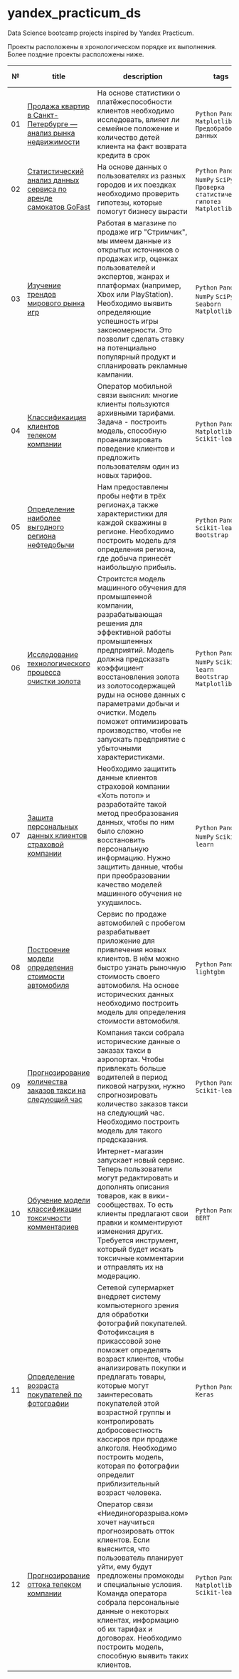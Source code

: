 # yandex_practicum_ds
Data Science bootcamp projects inspired by Yandex Practicum. 

Проекты расположены в хронологическом порядке их выполнения. Более поздние проекты расположены ниже.

| № | title | description | tags | field of activity |
| - | ----- | ----------- | ---- | ----------------- |
| 01 | [Продажа квартир в Санкт-Петербурге — анализ рынка недвижимости](https://github.com/maleficar259/yandex_practicum_ds/tree/main/05_real_estate_market_analisys) | На основе статистики о платёжеспособности клиентов необходимо исследовать, влияет ли семейное положение и количество детей клиента на факт возврата кредита в срок | `Python` `Pandas` `Matplotlib` `Предобработка данных` | `Data analyst` `Финансовая аналитика` |
| 02 | [Статистический анализ данных сервиса по аренде самокатов GoFast](https://github.com/maleficar259/yandex_practicum_ds/tree/main/06_scooter_rental_analysis) | На основе данных о пользователях из разных городов и их поездках необходимо проверить гипотезы, которые помогут бизнесу вырасти | `Python` `Pandas` `NumPy` `SciPy` `Проверка статистических гипотез` `Matplotlib` | `Data analyst` `Маркетинг аналитика` `Продуктовая аналитика` |
| 03 | [Изучение трендов мирового рынка игр](https://github.com/maleficar259/yandex_practicum_ds/tree/main/08_gaming_industry_analisys) | Работая в магазине по продаже игр "Стримчик", мы имеем данные из открытых источников о продажах игр, оценках пользователей и экспертов, жанрах и платформах (например, Xbox или PlayStation). Необходимо выявить определяющие успешность игры закономерности. Это позволит сделать ставку на потенциально популярный продукт и спланировать рекламные кампании. | `Python` `Pandas` `NumPy` `SciPy` `Seaborn` `Matplotlib` | `Data analyst` `Маркетинг аналитика` `Продуктовая аналитика` |
| 04 | [Классификаиция клиентов телеком компании](https://github.com/maleficar259/yandex_practicum_ds/tree/main/09_classification_of_telecom_company_clients) | Оператор мобильной связи выяснил: многие клиенты пользуются архивными тарифами. Задача - построить модель, способную проанализировать поведение клиентов и предложить пользователям один из новых тарифов. | `Python` `Pandas` `Matplotlib` `Scikit-learn` | `Машинное обучение` `Классификация` |
| 05 | [Определение наиболее выгодного региона нефтедобычи](https://github.com/maleficar259/yandex_practicum_ds/tree/main/11_profitable_oil_production_region) | Нам предоставлены пробы нефти в трёх регионах,а также характеристики для каждой скважины в регионе. Необходимо построить модель для определения региона, где добыча принесёт наибольшую прибыль.  | `Python` `Pandas` `Scikit-learn` `Bootstrap` | `Машинное обучение` `Регрессия` `Финансовая аналитика` `Разработка бизнес-модели` |
| 06 | [Исследование технологического процесса очистки золота](https://github.com/maleficar259/yandex_practicum_ds/tree/main/12_gold%20enrichment_process) | Строитстся модель машинного обучения для промышленной компании, разрабатывающая решения для эффективной работы промышленных предприятий. Модель должна предсказать коэффициент восстановления золота из золотосодержащей руды на основе данных с параметрами добычи и очистки. Модель поможет оптимизировать производство, чтобы не запускать предприятие с убыточными характеристиками.  | `Python` `Pandas` `NumPy` `Scikit-learn` `Bootstrap` `Matplotlib` | `Машинное обучение` `Аналитика` |
| 07 | [Защита персональных данных клиентов страховой компании](https://github.com/maleficar259/yandex_practicum_ds/tree/main/13_personal_data_protection) | Необходимо защитить данные клиентов страховой компании «Хоть потоп» и разработайте такой метод преобразования данных, чтобы по ним было сложно восстановить персональную информацию. Нужно защитить данные, чтобы при преобразовании качество моделей машинного обучения не ухудшилось. | `Python` `Pandas` `NumPy` `Scikit-learn` | `Машинное обучение` |
| 08 | [Построение модели определения стоимости автомобиля](https://github.com/maleficar259/yandex_practicum_ds/tree/main/14_car_price_assessment) | Сервис по продаже автомобилей с пробегом  разрабатывает приложение для привлечения новых клиентов. В нём можно быстро узнать рыночную стоимость своего автомобиля. На основе исторических данных необходимо построить модель для определения стоимости автомобиля. | `Python` `Pandas` `lightgbm` | `Машинное обучение` |
| 09 | [Прогнозирование количества заказов такси на следующий час](https://github.com/maleficar259/yandex_practicum_ds/tree/main/15_taxi_%20orders_forecasting) | Компания такси собрала исторические данные о заказах такси в аэропортах. Чтобы привлекать больше водителей в период пиковой нагрузки, нужно спрогнозировать количество заказов такси на следующий час. Необходимо построить модель для такого предсказания. | `Python` `Pandas` `Scikit-learn` | `Машинное обучение` |
| 10 | [Обучение модели классификации токсичности комментариев](https://github.com/maleficar259/yandex_practicum_ds/tree/main/16_comments_toxicity_classification) | Интернет-магазин запускает новый сервис. Теперь пользователи могут редактировать и дополнять описания товаров, как в вики-сообществах. То есть клиенты предлагают свои правки и комментируют изменения других. Требуется инструмент, который будет искать токсичные комментарии и отправлять их на модерацию. | `Python` `Pandas` `BERT` | `Машинное обучение` `NLP` |
| 11 | [Определение возраста покупателей по фотографии](https://github.com/maleficar259/yandex_practicum_ds/tree/main/18_buyer_photos_processing) | Сетевой супермаркет внедряет систему компьютерного зрения для обработки фотографий покупателей. Фотофиксация в прикассовой зоне поможет определять возраст клиентов, чтобы анализировать покупки и предлагать товары, которые могут заинтересовать покупателей этой возрастной группы и контролировать добросовестность кассиров при продаже алкоголя. Необходимо построить модель, которая по фотографии определит приблизительный возраст человека. | `Python` `Pandas` `Keras` | `Машинное обучение` `CV` |
| 12 | [Прогнозирование оттока телеком компании](https://github.com/maleficar259/yandex_practicum_ds/tree/main/19_telecom_company_clients_churn) | Оператор связи «Ниединогоразрыва.ком» хочет научиться прогнозировать отток клиентов. Если выяснится, что пользователь планирует уйти, ему будут предложены промокоды и специальные условия. Команда оператора собрала персональные данные о некоторых клиентах, информацию об их тарифах и договорах. Необходимо построить модель, способную выявить таких клиентов.  | `Python` `Pandas` `Matplotlib` `Scikit-learn` | `Машинное обучение` `Классификация` |